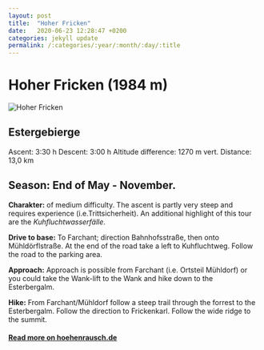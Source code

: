 ```yaml
---
layout: post
title:  "Hoher Fricken"
date:   2020-06-23 12:28:47 +0200
categories: jekyll update
permalink: /:categories/:year/:month/:day/:title
---
```


# Hoher Fricken (1984 m)

![Hoher Fricken](https://www.hoehenrausch.de/berge/hoher-fricken/highlight.jpg)

**Estergebierge**
---
Ascent:  3:30 h
Descent:  3:00 h
Altitude difference: 1270 m vert.
Distance: 13,0 km

Season: End of May - November.
---

**Charakter:** of medium difficulty. The ascent is partly very steep and requires experience (i.e.Trittsicherheit).
An additional highlight of this tour are the *Kuhfluchtwasserfälle*.

**Drive to base:**
To Farchant; direction Bahnhofsstraße, then onto Mühldörflstraße. At the end of the road take a left to Kuhfluchtweg. Follow the road to the parking area.

**Approach:**
Approach is possible from Farchant (i.e. Ortsteil Mühldorf) or you could take the Wank-lift to the Wank and hike down to the Esterbergalm.

**Hike:**
From Farchant/Mühldorf follow a steep trail through the forrest to the Esterbergalm. Follow the direction to Frickenkarl. Follow the wide ridge to the summit.











#### [Read more on hoehenrausch.de](https://www.hoehenrausch.de/berge/hoher-fricken/)
